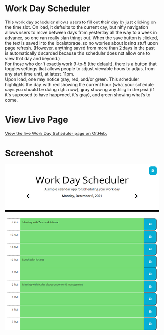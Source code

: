 # Work Day Scheduler
This work day scheduler allows users to fill out their day by just clicking on the time slot. On load, it defaults to the current day, but nifty navigation allows users to move between days from yesterday all the way to a week in advance, so one can really plan things out. When the save button is clicked, the text is saved into the localstorage, so no worries about losing stuff upon page refresh. (However, anything saved from more than 2 days in the past is automatically discarded because this scheduler does not allow one to view that day and beyond.)\
For those who don't exactly work 9-to-5 (the default), there is a button that toggles settings that allows people to adjust viewable hours to adjust from any start time until, at latest, 11pm.\
Upon load, one may notice gray, red, and/or green. This scheduler highlights the day, with red showing the current hour (what your schedule says you should be doing right now), gray showing anything in the past (if it's supposed to have happened, it's gray), and green showing what's to come.

# View Live Page
[View the live Work Day Scheduler page on GitHub.](https://jcolecodes.github.io/timetable-dolly/)

# Screenshot
![Screenshot of the work day scheduler in 990px width](./screenshot.jpg)